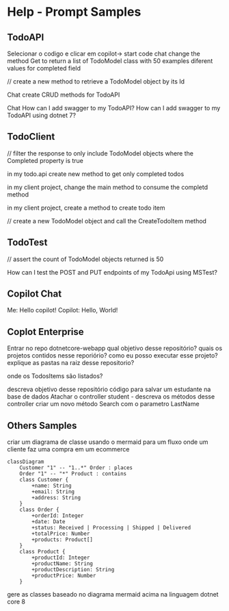 # Help - Prompt Samples

## TodoAPI
Selecionar o codigo e clicar em copilot-> start code chat
change the method Get to return a list of TodoModel class with 50 examples 
diferent values for completed field

// create a new method to retrieve a TodoModel object by its Id

Chat
create CRUD methods for TodoAPI

Chat
How can I add swagger to my TodoAPI?
How can I add swagger to my TodoAPI using dotnet 7?

## TodoClient
// filter the response to only include TodoModel objects where the Completed property is true

in my todo.api create new method to get only completed todos

in my client project, change the main method to consume the completd method

in my client project, create a method to create todo item

// create a new TodoModel object and call the CreateTodoItem method


## TodoTest
// assert the count of TodoModel objects returned is 50

How can I test the POST and PUT endpoints of my TodoApi using MSTest?


## Copilot Chat
Me: Hello copilot!
Copilot: Hello, World!


## Coplot Enterprise
Entrar no repo dotnetcore-webapp
qual objetivo desse repositório?
quais os projetos contidos nesse reporiório?
como eu posso executar esse projeto?
explique as pastas na raiz desse repositorio?

onde os TodosItems são listados?

descreva objetivo desse repositório
código para salvar um estudante na base de dados
Atachar o controller student - descreva os métodos desse controller
criar um novo método Search com o parametro LastName


## Others Samples

criar um diagrama de classe usando o mermaid para um fluxo onde um cliente faz uma compra em um ecommerce

```mermaid
classDiagram
    Customer "1" -- "1..*" Order : places
    Order "1" -- "*" Product : contains
    class Customer {
        +name: String
        +email: String
        +address: String
    }
    class Order {
        +orderId: Integer
        +date: Date
        +status: Received | Processing | Shipped | Delivered
        +totalPrice: Number
        +products: Product[]
    }
    class Product {
        +productId: Integer
        +productName: String
        +productDescription: String
        +productPrice: Number
    }
```

gere as classes baseado no diagrama mermaid acima na linguagem dotnet core 8
